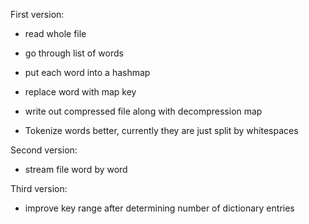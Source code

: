 First version:
- read whole file
- go through list of words
- put each word into a hashmap
- replace word with map key
- write out compressed file along with decompression map

- Tokenize words better, currently they are just split by whitespaces

Second version:
- stream file word by word

Third version:
- improve key range after determining number of dictionary entries
